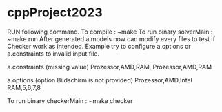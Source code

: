 # cppProject2023
RUN following command.
To compile :
~make
To run binary solverMain :
~make run
After generated a.models now can modify every files to test if Checker work as intended.
Example try to configure a.options or a.constraints to invalid input file.

a.constraints (missing value)
Prozessor,AMD,RAM,
Prozessor,AMD,RAM

a.options (option Bildschirm is not provided)
Prozessor,AMD,Intel
RAM,5,6,7,8


To run binary checkerMain :
~make checker